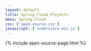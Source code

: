 ```yaml
---
layout: default
title: Spring Cloud Projects
menu: Spring-Cloud
css: ['open-source.css']
javascript: ['underscore-min.js']
---
```


{% include open-source-page.html %}
